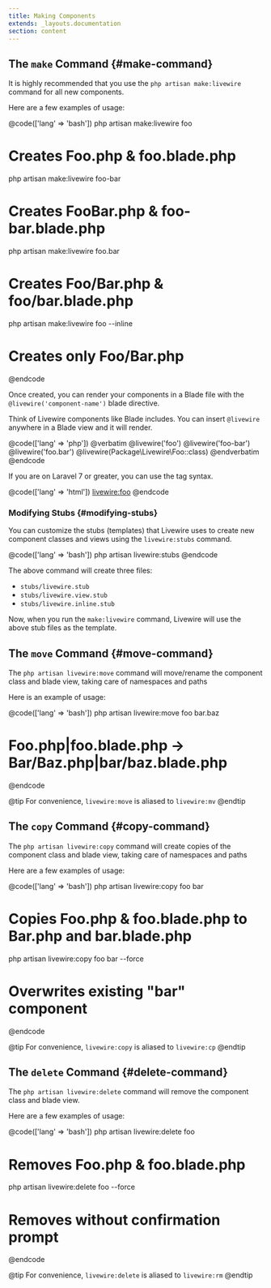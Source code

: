 ```yaml
---
title: Making Components
extends: _layouts.documentation
section: content
---
```


## The `make` Command {#make-command}

It is highly recommended that you use the `php artisan make:livewire` command for all new components.

Here are a few examples of usage:

@code(['lang' => 'bash'])
php artisan make:livewire foo
# Creates Foo.php & foo.blade.php

php artisan make:livewire foo-bar
# Creates FooBar.php & foo-bar.blade.php

php artisan make:livewire foo.bar
# Creates Foo/Bar.php & foo/bar.blade.php

php artisan make:livewire foo --inline
# Creates only Foo/Bar.php
@endcode

Once created, you can render your components in a Blade file with the `@livewire('component-name')` blade directive.

Think of Livewire components like Blade includes. You can insert `@livewire` anywhere in a Blade view and it will render.

@code(['lang' => 'php'])
@verbatim
@livewire('foo')
@livewire('foo-bar')
@livewire('foo.bar')
@livewire(Package\Livewire\Foo::class)
@endverbatim
@endcode

If you are on Laravel 7 or greater, you can use the tag syntax.

@code(['lang' => 'html'])
<livewire:foo>
@endcode

### Modifying Stubs {#modifying-stubs}

You can customize the stubs (templates) that Livewire uses to create new component classes and views using the `livewire:stubs` command.

@code(['lang' => 'bash'])
php artisan livewire:stubs
@endcode

The above command will create three files:

* `stubs/livewire.stub`
* `stubs/livewire.view.stub`
* `stubs/livewire.inline.stub`

Now, when you run the `make:livewire` command, Livewire will use the above stub files as the template.

## The `move` Command {#move-command}

The `php artisan livewire:move` command will move/rename the component class and blade view, taking care of namespaces and paths

Here is an example of usage:

@code(['lang' => 'bash'])
php artisan livewire:move foo bar.baz
# Foo.php|foo.blade.php -> Bar/Baz.php|bar/baz.blade.php
@endcode

@tip
For convenience, <code>livewire:move</code> is aliased to <code>livewire:mv</code>
@endtip

## The `copy` Command {#copy-command}

The `php artisan livewire:copy` command will create copies of the component class and blade view, taking care of namespaces and paths

Here are a few examples of usage:

@code(['lang' => 'bash'])
php artisan livewire:copy foo bar
# Copies Foo.php & foo.blade.php to Bar.php and bar.blade.php

php artisan livewire:copy foo bar --force
# Overwrites existing "bar" component
@endcode

@tip
For convenience, <code>livewire:copy</code> is aliased to <code>livewire:cp</code>
@endtip

## The `delete` Command {#delete-command}

The `php artisan livewire:delete` command will remove the component class and blade view.

Here are a few examples of usage:

@code(['lang' => 'bash'])
php artisan livewire:delete foo
# Removes Foo.php & foo.blade.php

php artisan livewire:delete foo --force
# Removes without confirmation prompt
@endcode

@tip
For convenience, <code>livewire:delete</code> is aliased to <code>livewire:rm</code>
@endtip
